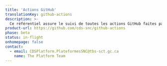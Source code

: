 ```yaml
---
title: 'Actions GitHub'
translationKey: github-actions
description: >-
  Ce référentiel assure le suivi de toutes les actions GitHub faites par les membres du SNC.
product-url: https://github.com/cds-snc/github-actions
phase: beta
status: in-flight
onhomepage: false
contact:
  - email: CDSPlatform.PlateformesSNC@tbs-sct.gc.ca
    name: The Platform Team
---
```

